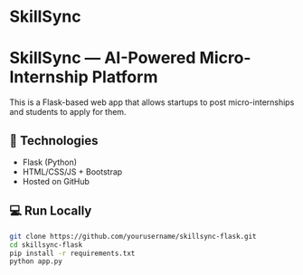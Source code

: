 # SkillSync

# SkillSync — AI-Powered Micro-Internship Platform

This is a Flask-based web app that allows startups to post micro-internships and students to apply for them.

## 🔧 Technologies
- Flask (Python)
- HTML/CSS/JS + Bootstrap
- Hosted on GitHub

## 💻 Run Locally
```bash
git clone https://github.com/yourusername/skillsync-flask.git
cd skillsync-flask
pip install -r requirements.txt
python app.py
